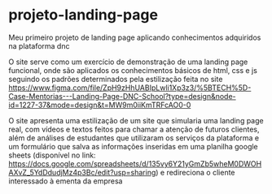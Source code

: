 # projeto-landing-page
Meu primeiro projeto de landing page aplicando conhecimentos adquiridos na plataforma dnc

O site serve como um exercício de demonstração de uma landing page funcional, onde são aplicados os conhecimentos básicos de html, css e js seguindo os padrões determinados pela estilização feita no site https://www.figma.com/file/ZpH9zHhUABIpLwli1Xp3z3/%5BTECH%5D-Case-Mentorias---Landing-Page-DNC-School?type=design&node-id=1227-37&mode=design&t=MW9m0iiKmTRFcAO0-0

O site apresenta uma estilização de um site que simularia uma landing page real, com vídeos e textos feitos para chamar a atenção de futuros clientes, além de análises de estudantes que utilizaram os serviços da plataforma e um formulário que salva as informações inseridas em uma planilha google sheets (disponível no link: https://docs.google.com/spreadsheets/d/135vy6Y21yGmZb5wheM0DWOHAXvZ_5YdDdudjMz4p3Bc/edit?usp=sharing) e redireciona o cliente interessado à ementa da empresa
